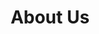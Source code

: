 ---
title: "About Us"
description: "Komunity Design is a creative consulting agency that approaches design in a social, inclusive and participatory manner."
image: /images/about.jpg
---